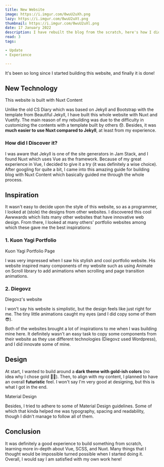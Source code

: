 ```yaml
---
title: New Website 
image: https://i.imgur.com/0wuU2uXh.png
lazy: https://i.imgur.com/0wuU2uXt.png
thumbnail: https://i.imgur.com/0wuU2uXl.png
date: 17 January 2022 
description: I have rebuilt the blog from the scratch, here's how I did it. 
read: 3
tags:

- Update
- Experience

---
```


It's been so long since I started building this website, and finally it is done!

## New Technology

<post-image img="https://i.imgur.com/CL4y4RM.png" alt="Nuxt and Vue js"
lazy="https://i.imgur.com/CL4y4RMt.png">
This website is built with <h-link href="https://content.nuxtjs.org/" target="_blank"> Nuxt Content</h-link>
</post-image>

Unlike the old <h-link href="https://hohshenyien.github.io" target="_blank">CS Diary</h-link> which was based on Jekyll and Bootstrap 
with the template from <h-link href="https://beautifuljekyll.com/" target="_blank">Beautiful Jekyll</h-link>,
I have built this whole website with <h-link href="https://nuxtjs.org/" target="_blank">Nuxt</h-link> and
<h-link href="https://vuetifyjs.com/" target="_blank">Vuetify</h-link>. The main reason of my rebuilding was due to
the difficulty in customizing the contents with a template built by others 😞. Besides, it was **much easier
to use Nuxt compared to Jekyll**, at least from my experience.

### How did I Discover it?
I was aware that Jekyll is one of the site generators in 
<h-link href="https://jamstack.org/generators/" target="_blank">Jam Stack</h-link>, and I found Nuxt which uses Vue as the
framework. Because of my great experience in Vue, I decided to give it a try (it was definitely a wise choice). 
After googling for quite a bit, I came into this amazing
<h-link href="https://blog.openreplay.com/building-your-own-blog-with-nuxt-content-and-tailwind" target="_blank">guide</h-link>
for building blog with Nuxt Content which basically guided me through the whole process. 

## Inspiration

It wasn't easy to decide upon the style of this website, so as a programmer, I looked at (stole) the designs from other websites.
I discovered this cool <h-link href="https://www.awwwards.com/" target="_blank">Awwwards</h-link> which lists
many other websites that have 
<h-link href="https://en.wikipedia.org/wiki/Awwwards" target="_blank">innovative web design</h-link>. From there,
I looked at many others' portfolio websites among which these gave me the best inspirations:

### 1. Kuon Yagi Portfolio

<post-image img="https://i.imgur.com/YCDio1X.png" alt="Kuon Yagi Portfolio" 
  lazy="https://i.imgur.com/YCDio1Xt.png">
<h-link href="https://kuon.space" target="_blank">Kuon Yagi Portfolio Page</h-link>
</post-image>

I was very impressed when I saw his stylish and cool portfolio website. 
His website inspired many components of my website such as using 
<h-link href="https://michalsnik.github.io/aos/">Animate on Scroll</h-link> library to add animations when scrolling and
page transition animations. 

### 2. Diegovz

<post-image img="https://i.imgur.com/sXnK8hF.png" alt="Diegovz's website"
  lazy="https://i.imgur.com/sXnK8hFt.png">
  <h-link href='https://diegovz.com/en/' target='_blank'>Diegovz's website</h-link>
</post-image>

I won't say his website is simplistic, but the design feels like just right for me. The tiny little animations
caught my eyes (and I did copy some of them 😎). 

Both of the websites brought a lot of inspirations to me when I was building mine here. It definitely wasn't
an easy task to copy some components from their website as they use different technologies (Diegovz used Wordpress),
and I did innovate some of mine.

## Design

At start, I wanted to build around a **dark theme with gold-ish colors** (no idea why I chose gold 🤷‍♂️). Then,
to align with my content, I planned to have an overall **futuristic** feel. I won't say I'm very good at designing, but
this is what I got in the end.

<post-image img="https://i.imgur.com/Sk7RUY8.png" alt="Material Design" width="60%"
  lazy="https://i.imgur.com/Sk7RUY8t.png">Material Design</post-image>

Besides, I tried to adhere to some of <h-link href="https://material.io/design" target="_blank">Material Design</h-link>
guidelines. Some of which that kinda helped me was typography, spacing and readability, though I didn't manage
to follow all of them.

## Conclusion

It was definitely a good experience to build something from scratch, learning more in-depth about Vue, SCSS, and Nuxt.
Many things that I thought would be impossible turned possible when I started doing it. Overall, I would say I am
satisfied with my own work here!
